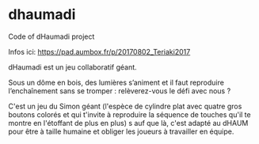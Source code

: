 # dhaumadi
Code of dHaumadi project

Infos ici: https://pad.aumbox.fr/p/20170802_Teriaki2017


dHaumadi est un jeu collaboratif géant.

Sous un dôme en bois, des lumières s’animent et il faut reproduire l’enchaînement sans se tromper : relèverez-vous le défi avec nous ?

C'est un jeu du Simon géant (l'espèce de cylindre plat avec quatre gros boutons colorés et qui t'invite à reproduire la séquence de touches qu'il te montre en l'étoffant de plus en plus) s auf que là, c'est adapté au dHAUM pour être à taille humaine et obliger les joueurs à travailler en équipe.

